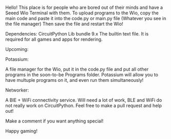 Hello!
This place is for people who are bored out of their minds and have a Seeed Wio Terminal with them.
To upload programs to the Wio, copy the main code and paste it into the code.py or main.py file (Whatever you see in the file manager)
Then save the file and restart the Wio!

Dependencies:
CircuitPython Lib bundle 9.x
The builtin text file. It is required for all games and apps for rendering.

Upcoming:

Potassium:
  
  A file manager for the Wio, put it in the code.py file and put all other programs in the soon-to-be Programs folder. Potassium will allow you to have multuple programs on it,
  and even run them simultaneously!

Networker:
  
  A BlE + WiFi connectivity service.
  Will need a lot of work, BLE and WiFi do not really work on CircuitPython. Feel free to make a pull request and help out!
 
Make a comment if you want anything special!

Happy gaming!
